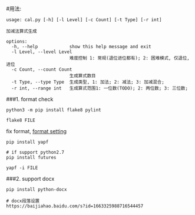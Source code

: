 #用法:
```
usage: cal.py [-h] [-l Level] [-c Count] [-t Type] [-r int]

加减法算式生成

options:
  -h, --help            show this help message and exit
  -l Level, --level Level
                        难度控制 1: 常规(退位进位都有); 2: 困难模式, 仅退位,进位
  -c Count, --count Count
                        生成算式数目
  -t Type, --type Type  生成类型, 1: 加法; 2: 减法; 3: 加减混合;
  -r int, --range int   生成算式范围1: 一位数(TODO); 2: 两位数; 3: 三位数;
```

###1. 
format check
```
python3 -m pip install flake8 pylint

flake8 FILE
```

fix format, [format setting](https://pypi.org/project/yapf/#id1)
```
pip install yapf

# if support python2.7 
pip install futures

yapf -i FILE
```
###2. support docx
```
pip install python-docx

# docx段落设置
https://baijiahao.baidu.com/s?id=1663325988716544457
```
